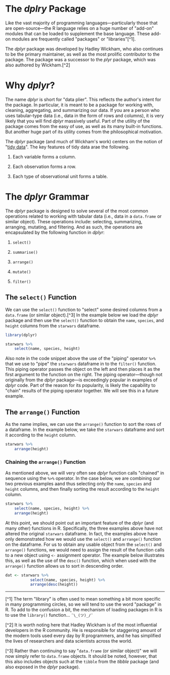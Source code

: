 # The _dplry_ Package

Like the vast majority of programming languages—particularly those that are open-source—the R language relies on a huge number of "add-on" modules that can be loaded to supplement the base language. These add-on modules are frequently called "packages" or "libraries"[^1].

The _dplyr_ package was developed by Hadley Wickham, who also continues to be the primary maintainer, as well as the most prolific contributor to the package. The package was a successor to the _plyr_ package, which was also authored by Wickham.[^2] 

# Why _dplyr_?

The name _dplyr_ is short for "data plier". This reflects the author's intent for the package. In particular, it is meant to be a package for working with, cleaning, aggregating, and summarizing our data. If you are a person who uses tabular-type data (i.e., data in the form of rows and columns), it is very likely that you will find _dplyr_ massively useful. Part of the utility of the package comes from the easy of use, as well as its many built-in functions. But another huge part of its utility comes from the philosophical motivation. 

The _dplyr_ package (and much of Wickham's work) centers on the notion of "[tidy data](https://cran.r-project.org/web/packages/tidyr/vignettes/tidy-data.html)". The key features of tidy data arae the following.

1. Each variable forms a column.

2. Each observation forms a row.

3. Each type of observational unit forms a table.


# The _dplyr_ Grammar
The _dplyr_ package is designed to solve several of the most common operations related to working with tabular data (i.e., data in a `data.frame` or similar object). These operations include: selecting, summarizing, arranging, mutating, and filtering. And as such, the operations are encapsulated by the following function in _dplyr_: 

1. `select()`

2. `summarise()`

3. `arrange()`

4. `mutate()`

5. `filter()`


## The `select()` Function
We can use the `select()` function to "select" some desired columns from a `data.frame` (or similar object).[^3] In the example below we load the _dplyr_ package and then use the `select()` function to obtain the `name`, `species`, and `height` columns from the `starwars` dataframe. 

```r
library(dplyr)

starwars %>%
    select(name, species, height)
```

Also note in the code snippet above the use of the "piping" operator `%>%` that we use to "pipe" the `starwars` dataframe in to the `filter()` function. This piping operator passes the object on the left and then places it as the first argument to the function on the right. The piping operator—though not originally from the _dplyr_ package—is exceedingly popular in examples of _dplyr_ code. Part of the reason for its popularity, is likely the capability to "chain" results of the piping operator together. We will see this in a future example.

## The `arrange()` Function
As the name implies, we can use the `arrange()` function to sort the rows of a dataframe. In the example below, we take the `starwars` dataframe and sort it according to the `height` column.

```r
starwars %>%
    arrange(height)
```
### Chaining the `arrange()` Function
As mentioned above, we will very often see _dplyr_ function calls "chained" in sequence using the `%>%` operator. In the case below, we are combining our two previous examples aand thus selecting only the `name`, `species` and `height` columns, and then finally sorting the result according to the `height` column.

```r
starwars %>%
    select(name, species, height) %>%
    arrange(height)
```

At this point, we should point out an important feature of the _dplyr_ (and many other) functions in R. Specifically, the three examples above have not altered the original `starwars` dataframe. In fact, the examples above have only demonstrated how we would use the `select()` and `arrange()` function on the dataframe. For us to obtain any usable object from the `select()` and `arrange()` functions, we would need to assign the result of the function calls to a new object using `<-` assignment operator. The example below illustrates this, as well as the use of the `desc()` function, which when used with the `arrange()` function allows us to sort in descending order.

```r
dat <- starwars %>%
           select(name, species, height) %>%
           arrange(desc(height))
```






---
[^1] The term "library" is often used to mean something a bit more specific in many programming circles, so we will tend to use the word "package" in R. To add to the confusion a bit, the mechanism of loading packages in R is to use the `library()` function... `¯\_(ツ)_/¯`

[^2] It is worth noting here that Hadley Wickham is of the most influential developers in the R community. He is responsible for staggering amount of the modern tools used every day by R programmers, and he has simplified the lives of researchers and data scientists across the world.

[^3] Rather than continuing to say "`data.frame` (or similar object)" we will now simply refer to `data.frame` objects. It should be noted, however, that this also includes objects such at the `tibble` from the _tibble_ package (and also exposed in the _dplyr_ package).